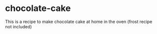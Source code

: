 # chocolate-cake
This is a recipe to make chocolate cake at home in the oven (frost recipe not included)